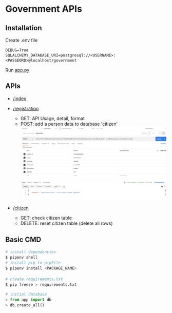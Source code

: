# Government APIs

## Installation

Create .env file

```.env
DEBUG=True
SQLALCHEMY_DATABASE_URI=postgresql://<USERNAME>:<PASSEORD>@localhost/government
```

Run [app.py](app/app.py)

## APIs

- [/index](https://wcg-apis.herokuapp.com)

- [/registration](https://wcg-apis.herokuapp.com/registration)

  - GET: API Usage, detail, format
  - POST: add a person data to database 'citizen'
    ![alt text](static/images/registration.png)

- [/citizen](https://wcg-apis.herokuapp.com/citizen)
  - GET: check citizen table
  - DELETE: reset citizen table (delete all rows)

## Basic CMD

```zsh
# install dependencies
$ pipenv shell
# install pip to pipFile
$ pipenv install <PACKAGE_NAME>

# create requirements.txt
$ pip freeze > requirements.txt
```

```python shell
# initial database
> from app import db
> db.create_all()
```
